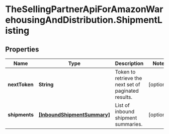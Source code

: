 # TheSellingPartnerApiForAmazonWarehousingAndDistribution.ShipmentListing

## Properties
Name | Type | Description | Notes
------------ | ------------- | ------------- | -------------
**nextToken** | **String** | Token to retrieve the next set of paginated results. | [optional] 
**shipments** | [**[InboundShipmentSummary]**](InboundShipmentSummary.md) | List of inbound shipment summaries. | [optional] 


